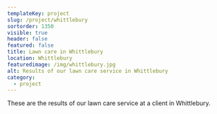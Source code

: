 ```yaml
---
templateKey: project
slug: /project/whittlebury
sortorder: 1350
visible: true
header: false
featured: false
title: Lawn care in Whittlebury
location: Whittlebury
featuredimage: /img/whittlebury.jpg
alt: Results of our lawn care service in Whittlebury
category:
  - project
---
```

These are the results of our lawn care service at a client in Whittlebury.


